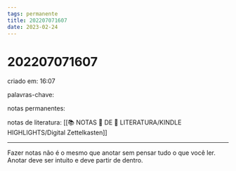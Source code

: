 ```yaml
---
tags: permanente
title: 202207071607
date: 2023-02-24
---
```

# 202207071607
criado em: 16:07

palavras-chave:

notas permanentes:

notas de literatura: [[📚 NOTAS 📖 DE 📘 LITERATURA/KINDLE HIGHLIGHTS/Digital Zettelkasten]]

---

Fazer notas não é o mesmo que anotar sem pensar tudo o que você ler. Anotar deve ser intuito e deve partir de dentro.